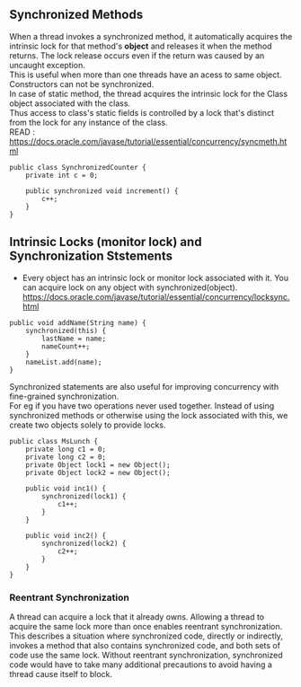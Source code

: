 
 
## Synchronized Methods
When a thread invokes a synchronized method, it automatically acquires the intrinsic lock for that method's **object** and releases it when the method returns. The lock release occurs even if the return was caused by an uncaught exception.\
This is useful when more than one threads have an acess to same object.\
Constructors can not be synchronized.\
In case of static method, the thread acquires the intrinsic lock for the Class object associated with the class.\
Thus access to class's static fields is controlled by a lock that's distinct from the lock for any instance of the class.\
READ : https://docs.oracle.com/javase/tutorial/essential/concurrency/syncmeth.html

```
public class SynchronizedCounter {
    private int c = 0;

    public synchronized void increment() {
        c++;
    }
}
```
## Intrinsic Locks (monitor lock) and Synchronization Ststements 
* Every object has an intrinsic lock or monitor lock associated with it. You can acquire lock on any object with synchronized(object). 
https://docs.oracle.com/javase/tutorial/essential/concurrency/locksync.html
```
public void addName(String name) {
    synchronized(this) {
        lastName = name;
        nameCount++;
    }
    nameList.add(name);
}
```
Synchronized statements are also useful for improving concurrency with fine-grained synchronization.\
For eg if you have two operations never used together. Instead of using synchronized methods or otherwise using the lock associated with this, we create two objects solely to provide locks.
```
public class MsLunch {
    private long c1 = 0;
    private long c2 = 0;
    private Object lock1 = new Object();
    private Object lock2 = new Object();

    public void inc1() {
        synchronized(lock1) {
            c1++;
        }
    }

    public void inc2() {
        synchronized(lock2) {
            c2++;
        }
    }
}
```
### Reentrant Synchronization
A thread can acquire a lock that it already owns. Allowing a thread to acquire the same lock more than once enables reentrant synchronization. This describes a situation where synchronized code, directly or indirectly, invokes a method that also contains synchronized code, and both sets of code use the same lock. Without reentrant synchronization, synchronized code would have to take many additional precautions to avoid having a thread cause itself to block.
